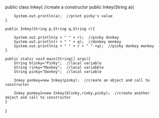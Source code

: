 public class Inkey{
	//create a constructor
	public Inkey(String a){
		
		System.out.println(a);  //print pinky's value
	}
	
	public Inkey(String p,String q,String r){
		
		System.out.println(p + " " + r);  //pinky donkey
		System.out.println(r + " " + q);  //donkey monkey
		System.out.println(p + " " + r + " " +q);  //pinky donkey monkey
	}
	
	public static void main(String[] args){
		String blinky="Pinky";  //local variable
		String rinky="Monkey";  //local variabble
		String pinky="Donkey";  //local variable
		
		Inkey ponkey=new Inkey(pinky);  //create an object and call to constructor
		
		Inkey ponkey2=new Inkey(blinky,rinky,pinky);  //create another object and call to constructor
	}
	
	
}
